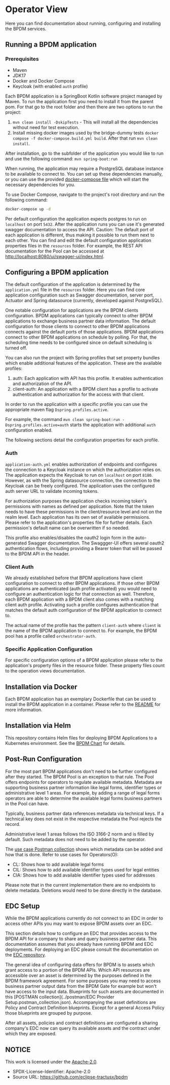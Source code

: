 # Operator View

Here you can find documentation about running, configuring and installing the BPDM services.

## Running a BPDM application

### Prerequisites

* Maven
* JDK17
* Docker and Docker Compose
* Keycloak (with enabled `auth` profile)

Each BPDM application is a SpringBoot Kotlin software project managed by Maven.
To run the application first you need to install it from the parent pom. For that go to the root folder and then there are two options to run the project:

1. `mvn clean install -DskipTests` - This will install all the dependencies without need for test execution.
2. Install missing docker images used by the bridge-dummy tests `docker compose -f docker-compose.build.yml build`. After that run `mvn clean install`.

After installation, go to the subfolder of the application you would like to run and use the following command: `mvn spring-boot:run`

When running, the application may require a PostgreSQL database instance to be available to connect to. You can set up these dependencies manually, or you can
use the
provided [docker-compose file](../docker-compose.yml) which will start the necessary dependencies for you.

To use Docker Compose, navigate to the project's root directory and run the following command:

```bash
docker-compose up -d
```

Per default configuration the application expects postgres to run on `localhost` on port `5432`.
After the application runs you can use it's generated swagger documentation to access the API.
Caution: The default port of each application is different, thus making it possible to run them next to each other.
You can find and edit the default configuration application properties files in the `resources` folder.
For example, the REST API documentation for the Pool can be accessed at  <http://localhost:8080/ui/swagger-ui/index.html>.

## Configuring a BPDM application

The default configuration of the application is determined by the `application.yml` file in the `resources` folder.
Here you can find core application configuration such as Swagger documentation, server port, Actuator and Spring datasource (currently, developed against
PostgreSQL).

One notable configuration for applications are the BPDM clients configuration.
BPDM applications can typically connect to other BPDM applications to exchange business partner data information.
The default configuration for those clients to connect to other BPDM applications connects against the default ports of those applications.
BPDM applications connect to other BPDM applications on schedule by polling.
For that, the scheduling time needs to be configured since on default scheduling is turned off.

You can also run the project with Spring profiles that set property bundles which enable additional features of the application.
These are the available profiles:

1. auth: Each application with API has this profile. It enables authentication and authorization of the API.
2. client-auth: An application with a BPDM client has a profile to activate authentication and authorization for the access with that client.

In order to run the application with a specific profile you can use the appropriate maven flag `Dspring.profiles.active`.

For example, the command `mvn clean spring-boot:run -Dspring.profiles.active=auth` starts the application with additional `auth` configuration enabled.

The following sections detail the configuration properties for each profile.

### Auth

`application-auth.yml` enables authorization of endpoints and configures the connection to a Keycloak instance on which the authorization relies on.
The application expects the Keycloak to run on `localhost` on port `8180`.
However, as with the Spring datasource connection, the connection to the Keycloak can be freely configured.
The application uses the configured auth server URL to validate incoming tokens.

For authorization purposes the application checks incoming token's permissions with names as defined per application.
Note that the token needs to have these permissions in the client/resource level and not on the realm level.
Each application has its own set of available permissions. Please refer to the application's properties file for further details.
Each permission's default name can be overwritten if so needed.

This profile also enables/disables the oauth2 login form in the auto-generated Swagger documentation.
The Swaggger-UI offers several oauth2 authentication flows, including providing a Bearer token that will be passed to the BPDM API in the header.

### Client Auth

We already established before that BPDM applications have client configuration to connect to other BPDM applications.
If those other BPDM applications are authenticated (auth profile activated) you would need to configure an authentication logic for that connection as well.
Therefore, each BPDM application with a BPDM client also comes with a matching client auth profile.
Activating such a profile configures authentication that matches the default auth configuration of the BPDM application to connect to.

The actual name of the profile has the pattern `client-auth` where `client` is the name of the BPDM application to connect to.
For example, the BPDM pool has a profile called `orchestrator-auth`.

### Specific Application Configuration

For specific configuration options of a BPDM application please refer to the application's property files in the resource folder.
These property files count to the operation views documentation.

## Installation via Docker

Each BPDM application has an exemplary Dockerfile that can be used to install the BPDM application in a container.
Please refer to the [README](../../README.md#container-images) for more information.

## Installation via Helm

This repository contains Helm files for deploying BPDM Applications to a Kubernetes environment.
See the [BPDM Chart](../../charts/bpdm) for details.

## Post-Run Configuration

For the most part BPDM applications don't need to be further configured after they started.
The BPDM Pool is an exception to that rule.
The Pool offers endpoints for operators to regulate available metadata.
Metadata are supporting business partner information like legal forms, identifier types or administrative level 1 areas.
For example, by adding a range of legal forms operators are able to determine the available legal forms business partners in the Pool can have.

Typically, business partner data references metadata via technical keys.
If a technical key does not exist in the respective metadata the Pool rejects the record.

Administrative level 1 areas follows the ISO 3166-2 norm and is filled by default.
Such metadata does not need to be added by the operator.

The [use case Postman collection](../postman/BPDM%20Tests.postman_collection.json) shows which metadata can be added and how that is done.
Refer to use cases for Operators(O):

- CL: Shows how to add available legal forms
- CIL: Shows how to add available identifier types used for legal entities
- CIA: Shows how to add available identifier types used for addresses

Please note that in the current implementation there are no endpoints to delete metadata.
Deletions would need to be done directly in the database.

## EDC Setup

While the BPDM applications currently do not connect to an EDC in order to access other APIs you may want to expose BPDM assets over an EDC.

This section details how to configure an EDC that provides access to the BPDM API for a company to share and query business partner data.
This documentation assumes that you already have running BPDM and EDC deployments.
For deploying an EDC please consult the documentation on the [EDC repository](https://github.com/eclipse-tractusx/tractusx-edc).

The general idea of configuring data offers for BPDM is to assets which grant access to a portion of the BPDM APIs.
Which API resources are accessible over an asset is determined by the purposes defined in the BPDM framework agreement.
For some purposes you may need to access business partner output data from the BPDM Gate for example but won't have access to the input data.
Blueprints for such assets are documented in this [POSTMAN collection](../postman/EDC Provider Setup.postman_collection.json).
Accompanying the asset definitions are Policy and Contract Definition blueprints.
Except for a general Access Policy those blueprints are grouped by purpose.

After all assets, policies and contract definitions are configured a sharing company's EDC now can query its available assets and the contract under which they
are exposed.

## NOTICE

This work is licensed under the [Apache-2.0](https://www.apache.org/licenses/LICENSE-2.0).

- SPDX-License-Identifier: Apache-2.0
- Source URL: https://github.com/eclipse-tractusx/bpdm